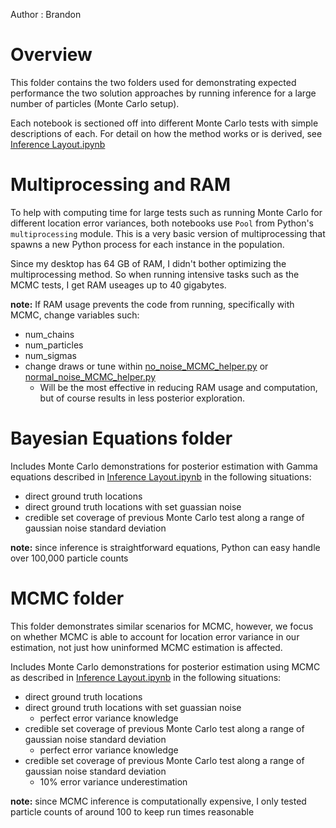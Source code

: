 Author : Brandon

# Overview

This folder contains the two folders used for demonstrating expected performance the two solution approaches by running inference for a large number of particles (Monte Carlo setup).

Each notebook is sectioned off into different Monte Carlo tests with simple descriptions of each. For detail on how the method works or is derived, see [Inference Layout.ipynb](https://github.com/brandonc732/No-Big-Deal-Capstone-Project/blob/main/Inference%20Layout/Inference%20Layout.ipynb)


# Multiprocessing and RAM

To help with computing time for large tests such as running Monte Carlo for different location error variances, both notebooks use `Pool` from Python's `multiprocessing` module. This is a very basic version of multiprocessing that spawns a new Python process for each instance in the population.

Since my desktop has 64 GB of RAM, I didn't bother optimizing the multiprocessing method. So when running intensive tasks such as the MCMC tests, I get RAM useages up to 40 gigabytes.

**note:** If RAM usage prevents the code from running, specifically with MCMC, change variables such:
- num_chains
- num_particles
- num_sigmas
- change draws or tune within [no_noise_MCMC_helper.py](MCMC/no_noise_MCMC_helper.py) or [normal_noise_MCMC_helper.py](MCMC/normal_noise_MCMC_helper.py)
  - Will be the most effective in reducing RAM usage and computation, but of course results in less posterior exploration.



# Bayesian Equations folder

Includes Monte Carlo demonstrations for posterior estimation with Gamma equations described in [Inference Layout.ipynb](https://github.com/brandonc732/No-Big-Deal-Capstone-Project/blob/main/Inference%20Layout/Inference%20Layout.ipynb) in the following situations:
- direct ground truth locations
- direct ground truth locations with set guassian noise
- credible set coverage of previous Monte Carlo test along a range of gaussian noise standard deviation 

**note:** since inference is straightforward equations, Python can easy handle over 100,000 particle counts


# MCMC folder

This folder demonstrates similar scenarios for MCMC, however, we focus on whether MCMC is able to account for location error variance in our estimation, not just how uninformed MCMC estimation is affected.

Includes Monte Carlo demonstrations for posterior estimation using MCMC as described in [Inference Layout.ipynb](https://github.com/brandonc732/No-Big-Deal-Capstone-Project/blob/main/Inference%20Layout/Inference%20Layout.ipynb) in the following situations:
- direct ground truth locations
- direct ground truth locations with set guassian noise
  - perfect error variance knowledge
- credible set coverage of previous Monte Carlo test along a range of gaussian noise standard deviation
  - perfect error variance knowledge
- credible set coverage of previous Monte Carlo test along a range of gaussian noise standard deviation
  - 10% error variance underestimation

**note:** since MCMC inference is  computationally expensive, I only tested particle counts of around 100 to keep run times reasonable


















